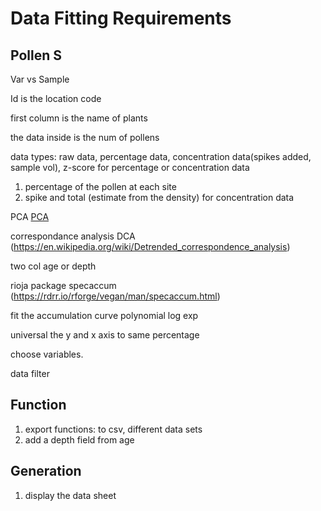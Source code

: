 # Data Fitting Requirements

## Pollen S

Var vs Sample

Id is the location code

first column is the name of plants

the data inside is the num of pollens

data types: raw data, percentage data, concentration data(spikes added, sample vol), z-score for percentage or concentration data

1. percentage of the pollen at each site
2. spike and total (estimate from the density) for concentration data

PCA [PCA](https://en.wikipedia.org/wiki/Principal_component_analysis)

correspondance analysis DCA (https://en.wikipedia.org/wiki/Detrended_correspondence_analysis)

two col age or depth

rioja package
specaccum (https://rdrr.io/rforge/vegan/man/specaccum.html)


fit the accumulation curve polynomial log exp

universal the y and x axis to same percentage

choose variables.

data filter

## Function

1. export functions: to csv, different data sets
2. add a depth field from age

## Generation

1. display the data sheet